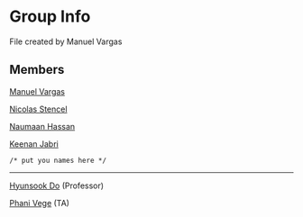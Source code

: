 # Group Info
File created by Manuel Vargas

## Members

[Manuel Vargas](#) 

[Nicolas Stencel](#)

[Naumaan Hassan](#)

[Keenan Jabri](#)

`/* put you names here */`

------
[Hyunsook Do](#) (Professor)

[Phani Vege](#) (TA)
